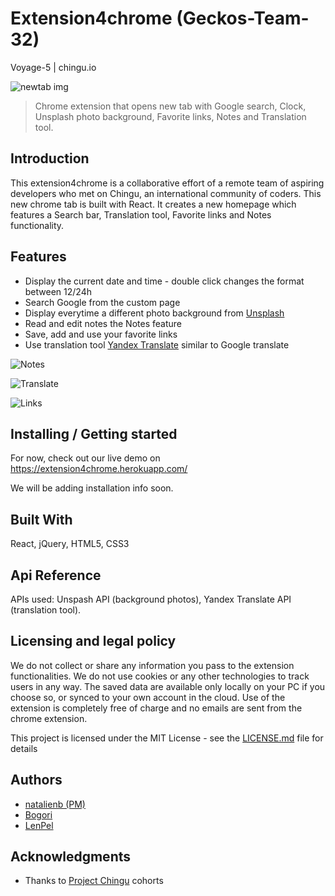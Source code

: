 # Extension4chrome (Geckos-Team-32)

Voyage-5 | chingu.io

![newtab img](http://res.cloudinary.com/cloudlenpel/image/upload/c_limit,q_61,w_792/v1532552422/extention4chrome/screenshot2.png)

> Chrome extension that opens new tab with Google search, Clock, Unsplash photo background, Favorite links, Notes and Translation tool.

## Introduction
This extension4chrome is a collaborative effort of a remote team of aspiring developers who met on Chingu, an international community of coders. This new chrome tab is built with React. It creates a new homepage which features a Search bar, Translation tool, Favorite links and Notes functionality. 


## Features
* Display the current date and time - double click changes the format between 12/24h
* Search Google from the custom page
* Display everytime a different photo background from [Unsplash](https://unsplash.com/)
* Read and edit notes the Notes feature
* Save, add and use your favorite links
* Use translation tool [Yandex Translate](https://translate.yandex.com/) similar to Google translate


![Notes](http://res.cloudinary.com/cloudlenpel/image/upload/c_scale,w_791/v1532555181/extention4chrome/notes.png "Notes")

![Translate](http://res.cloudinary.com/cloudlenpel/image/upload/c_scale,w_791/v1532555176/extention4chrome/translate.png "Yandex Translate")

![Links](http://res.cloudinary.com/cloudlenpel/image/upload/c_scale,w_791/v1532555170/extention4chrome/links.png "Links")


## Installing / Getting started

For now, check out our live demo on  https://extension4chrome.herokuapp.com/

We will be adding installation info soon.

## Built With

React, jQuery, HTML5, CSS3

## Api Reference

APIs used: Unspash API (background photos), Yandex Translate API (translation tool).

## Licensing and legal policy

We do not collect or share any information you pass to the extension functionalities. We do not use cookies or any other technologies to track users in any way. The saved data are available only locally on your PC if you choose so, or synced to your own account in the cloud. Use of the extension is completely free of charge and no emails are sent from the chrome extension. 

This project is licensed under the MIT License - see the [LICENSE.md](LICENSE.md) file for details

## Authors

* [natalienb (PM)](https://github.com/NatRavenhill)
* [Bogori](https://github.com/Bogori/)
* [LenPel](https://github.com/lenpel)

## Acknowledgments
* Thanks to [Project Chingu](https://chingu.io/) cohorts